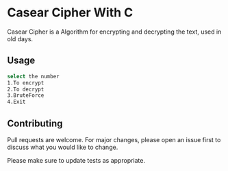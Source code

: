 # Casear Cipher With C

Casear Cipher is a Algorithm for encrypting and decrypting the text, used in old days.

## Usage


```bash
select the number 
1.To encrypt 
2.To decrypt 
3.BruteForce 
4.Exit
```

## Contributing
Pull requests are welcome. For major changes, please open an issue first to discuss what you would like to change.

Please make sure to update tests as appropriate.
